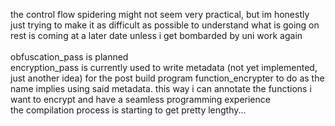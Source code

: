 the control flow spidering might not seem very practical, but im honestly just trying to make it as difficult as possible to understand what is going on \
rest is coming at a later date unless i get bombarded by uni work again \
\
obfuscation_pass is planned \
encryption_pass is currently used to write metadata (not yet implemented, just another idea) for the post build program function_encrypter to do as the name implies using said metadata. this way i can annotate the functions i want to encrypt and have a seamless programming experience \
the compilation process is starting to get pretty lengthy...